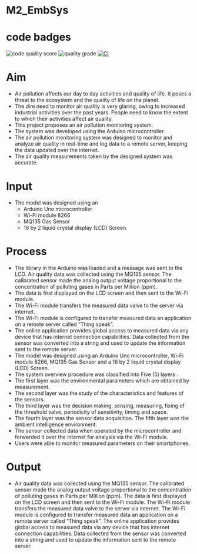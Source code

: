 # M2_EmbSys
# code badges 

![code quality score](https://api.codiga.io/project/31587/score/svg)
![quality grade](https://api.codiga.io/project/31587/status/svg)
[![CI](https://github.com/shalini1500/M2_EmbSys/actions/workflows/blank.yml/badge.svg)](https://github.com/shalini1500/M2_EmbSys/actions/workflows/blank.yml)


 # Aim
  * Air pollution affects our day to day activities and quality of life. It poses a threat to the ecosystem and the quality of life on the planet.
  *  The dire need to monitor air quality is very glaring, owing to increased industrial activities over the past years. People need to know the extent to which their activities affect air quality. 
  *  This project proposes an air pollution monitoring system. 
  *  The system was developed using the Arduino microcontroller. 
  *  The air pollution monitoring system was designed to monitor and analyze air quality in real-time and log data to a remote server, keeping the data updated over the internet. 
  *   The air quality measurements taken by the designed system was accurate. 
# Input 
 *  The model was designed using an 
       *  Arduino Uno microcontroller
       *   Wi-Fi module 8266
       *    MQ135 Gas Sensor 
       *    16 by 2 liquid crystal display (LCD) Screen.
 # Process 

* The library in the Arduino was loaded and a message was sent to the LCD. Air quality data was collected using the MQ135 sensor. The calibrated sensor made the analog output voltage proportional to the concentration of polluting gases in Parts per Million (ppm).
*  The data is first displayed on the LCD screen and then sent to the Wi-Fi module. 
*  The Wi-Fi module transfers the measured data valve to the server via internet. 
*  The Wi-Fi module is configured to transfer measured data an application on a remote server  called “Thing speak”. 
*  The online application provides global access to measured data via any device that has internet connection capabilities. Data collected from the sensor was converted into a string and used to update the information sent to the remote server.
*  The model was designed using an Arduino Uno microcontroller, Wi-Fi module 8266, MQ135 Gas Sensor and a 16 by 2 liquid crystal display (LCD) Screen. 
* The system overview procedure was classified into Five (5) layers .
*  The first layer was the environmental parameters which are obtained by measurement.
*   The second layer was the study of the characteristics and features of the sensors. 
*   The third layer was the decision making, sensing, measuring, fixing of the threshold valve, periodicity of sensitivity, timing and space. 
*   The fourth layer was the sensor data acquisition. The fifth layer was the ambient intelligence environment.
*    The sensor collected data when operated by the microcontroller and forwarded it over the internet for analysis via the Wi-Fi module.
*   Users were able to monitor measured parameters on their smartphones.
# Output 
  * Air quality data was collected using the MQ135 sensor. The calibrated sensor made the analog output voltage proportional to the concentration of polluting gases in Parts per Million (ppm). The data is first displayed on the LCD screen and then sent to the Wi-Fi module. The Wi-Fi module transfers the measured data valve to the server via internet. The Wi-Fi module is configured to transfer measured data an application on a remote server  called “Thing speak”. The online application provides global access to measured data via any device that has internet connection capabilities. Data collected from the sensor was converted into a string and used to update the information sent to the remote server.

 
   
 

 
